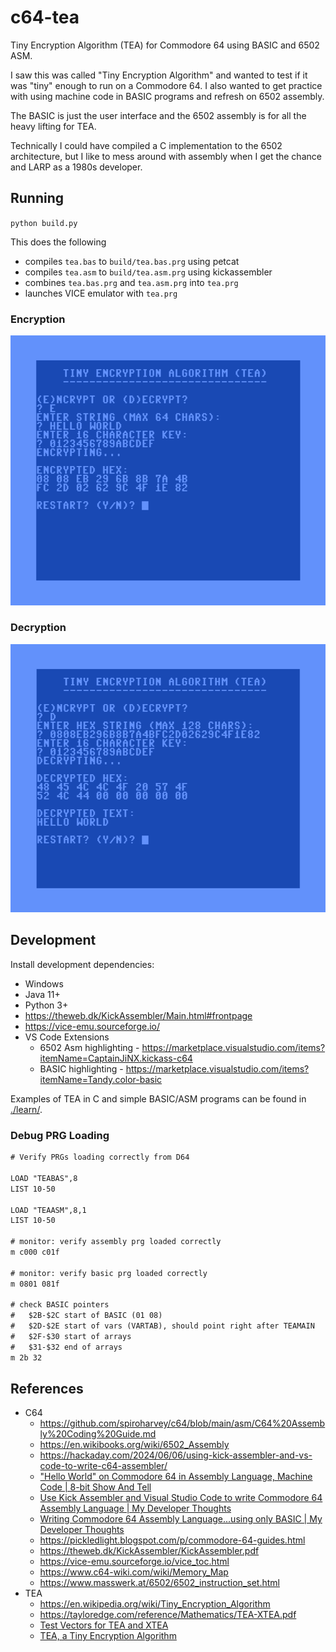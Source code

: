 # c64-tea

Tiny Encryption Algorithm (TEA) for Commodore 64 using BASIC and 6502 ASM.

I saw this was called "Tiny Encryption Algorithm" and wanted to test if it was "tiny" enough to run on a Commodore 64.
I also wanted to get practice with using machine code in BASIC programs and refresh on 6502 assembly.

The BASIC is just the user interface and the 6502 assembly is for all the heavy lifting for TEA.

Technically I could have compiled a C implementation to the 6502 architecture, but I like to mess around with
assembly when I get the chance and LARP as a 1980s developer.

## Running

`python build.py`

This does the following
- compiles `tea.bas` to `build/tea.bas.prg` using petcat
- compiles `tea.asm` to `build/tea.asm.prg` using kickassembler
- combines `tea.bas.prg` and `tea.asm.prg` into `tea.prg`
- launches VICE emulator with `tea.prg`

### Encryption

![./docs/encrypt.png](./docs/encrypt.png)

### Decryption

![./docs/decrypt.png](./docs/decrypt.png)

## Development

Install development dependencies:
- Windows
- Java 11+
- Python 3+
- https://theweb.dk/KickAssembler/Main.html#frontpage
- https://vice-emu.sourceforge.io/
- VS Code Extensions
  - 6502 Asm highlighting - https://marketplace.visualstudio.com/items?itemName=CaptainJiNX.kickass-c64
  - BASIC highlighting - https://marketplace.visualstudio.com/items?itemName=Tandy.color-basic

Examples of TEA in C and simple BASIC/ASM programs can be found in [./learn/](./learn/).

### Debug PRG Loading

```txt
# Verify PRGs loading correctly from D64

LOAD "TEABAS",8
LIST 10-50

LOAD "TEAASM",8,1
LIST 10-50

# monitor: verify assembly prg loaded correctly
m c000 c01f

# monitor: verify basic prg loaded correctly
m 0801 081f

# check BASIC pointers
#   $2B-$2C start of BASIC (01 08)
#   $2D-$2E start of vars (VARTAB), should point right after TEAMAIN
#   $2F-$30 start of arrays
#   $31-$32 end of arrays
m 2b 32
```

## References

- C64
  - https://github.com/spiroharvey/c64/blob/main/asm/C64%20Assembly%20Coding%20Guide.md
  - https://en.wikibooks.org/wiki/6502_Assembly
  - https://hackaday.com/2024/06/06/using-kick-assembler-and-vs-code-to-write-c64-assembler/
  - ["Hello World" on Commodore 64 in Assembly Language, Machine Code | 8-bit Show And Tell](https://www.youtube.com/watch?v=CHLzzfEmj3I)
  - [Use Kick Assembler and Visual Studio Code to write Commodore 64 Assembly Language | My Developer Thoughts](https://www.youtube.com/watch?v=gNC_A03zRbg)
  - [Writing Commodore 64 Assembly Language...using only BASIC | My Developer Thoughts](https://www.youtube.com/watch?v=H-n64TxS7MM)
  - https://pickledlight.blogspot.com/p/commodore-64-guides.html
  - https://theweb.dk/KickAssembler/KickAssembler.pdf
  - https://vice-emu.sourceforge.io/vice_toc.html
  - https://www.c64-wiki.com/wiki/Memory_Map
  - https://www.masswerk.at/6502/6502_instruction_set.html
- TEA
  - https://en.wikipedia.org/wiki/Tiny_Encryption_Algorithm
  - https://tayloredge.com/reference/Mathematics/TEA-XTEA.pdf
  - [Test Vectors for TEA and XTEA](https://www.cix.co.uk/~klockstone/teavect.htm)
  - [TEA, a Tiny Encryption Algorithm](./docs/tea-wheeler-needham.pdf)
